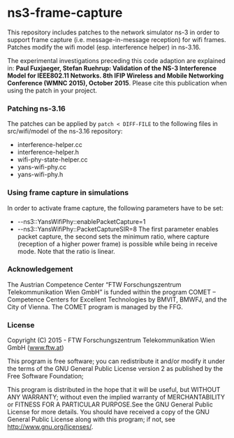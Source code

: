# ns3-frame-capture

This repository includes patches to the network simulator ns-3 in order to support frame capture (i.e. message-in-message reception) for wifi frames. Patches modify the wifi model (esp. interference helper) in ns-3.16.

The experimental investigations preceding this code adaption are explained in: **Paul Fuxjaeger, Stefan Ruehrup: Validation of the NS-3 Interference Model for IEEE802.11 Networks. 8th IFIP Wireless and Mobile Networking Conference (WMNC 2015), October 2015**. 
Please cite this publication when using the patch in your project.

### Patching ns-3.16
The patches can be applied by `patch < DIFF-FILE` to the following files in src/wifi/model of the ns-3.16 repository:
* interference-helper.cc
* interference-helper.h
* wifi-phy-state-helper.cc
* yans-wifi-phy.cc
* yans-wifi-phy.h

### Using frame capture in simulations
In order to activate frame capture, the following parameters have to be set:
* --ns3::YansWifiPhy::enablePacketCapture=1 
* --ns3::YansWifiPhy::PacketCaptureSIR=8
The first parameter enables packet capture, the second sets the minimum ratio, where capture (reception of a higher power frame) is possible while being in receive mode. Note that the ratio is linear.

### Acknowledgement
The Austrian Competence Center “FTW Forschungszentrum Telekommunikation Wien GmbH” is funded within the program COMET – Competence Centers for Excellent Technologies by BMVIT, BMWFJ, and the City of Vienna. The COMET program is managed by the FFG.

### License
Copyright (C) 2015 - FTW Forschungszentrum Telekommunikation Wien GmbH (www.ftw.at)

This program is free software; you can redistribute it and/or modify it under the terms of the GNU General Public License version 2 as published by the Free Software Foundation;

This program is distributed in the hope that it will be useful, but WITHOUT ANY WARRANTY; without even the implied warranty of  MERCHANTABILITY or FITNESS FOR A PARTICULAR PURPOSE.See the GNU General Public License for more details. You should have received a copy of the GNU General Public License along with this program; if not, see http://www.gnu.org/licenses/.
